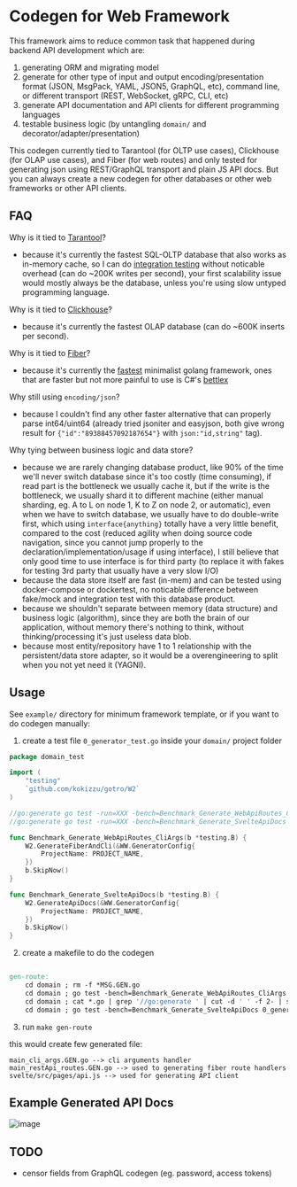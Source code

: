 
# Codegen for Web Framework

This framework aims to reduce common task that happened during backend API development which are:

1. generating ORM and migrating model
2. generate for other type of input and output encoding/presentation format (JSON, MsgPack, YAML, JSON5, GraphQL, etc), command line, or different transport (REST, WebSocket, gRPC, CLI, etc)
3. generate API documentation and API clients for different programming languages
4. testable business logic (by untangling `domain/` and decorator/adapter/presentation)

This codegen currently tied to Tarantool (for OLTP use cases), Clickhouse (for OLAP use cases), and Fiber (for web routes) and only tested for generating json using REST/GraphQL transport and plain JS API docs. But you can always create a new codegen for other databases or other web frameworks or other API clients.

## FAQ

Why is it tied to [Tarantool](//www.tarantool.io/en/developers)?
- because it's currently the fastest SQL-OLTP database that also works as in-memory cache, so I can do [integration testing](//kokizzu.blogspot.com/2021/07/mock-vs-fake-and-classical-testing.html) without noticable overhead (can do ~200K writes per second), your first scalability issue would mostly always be the database, unless you're using slow untyped programming language.

Why is it tied to [Clickhouse](//clickhouse.tech)?
- because it's currently the fastest OLAP database (can do ~600K inserts per second).

Why is it tied to [Fiber](//gofiber.io/)?
- because it's currently the [fastest](//www.techempower.com/benchmarks/#section=data-r20&hw=ph&test=update&l=zijocf-sf) minimalist golang framework, ones that are faster but not more painful to use is C#'s [bettlex](//beetlex.io/)

Why still using `encoding/json`?
- because I couldn't find any other faster alternative that can properly parse int64/uint64 (already tried jsoniter and easyjson, both give wrong result for `{"id":"89388457092187654"}` with `json:"id,string"` tag).

Why tying between business logic and data store?
- because we are rarely changing database product, like 90% of the time we'll never switch database since it's too costly (time consuming), if read part is the bottleneck we usually cache it, but if the write is the bottleneck, we usually shard it to different machine (either manual sharding, eg. A to L on node 1, K to Z on node 2, or automatic), even when we have to switch database, we usually have to do double-write first, which using `interface{anything}` totally have a very little benefit, compared to the cost (reduced agility when doing source code navigation, since you cannot jump properly to the declaration/implementation/usage if using interface), I still believe that only good time to use interface is for third party (to replace it with fakes for testing 3rd party that usually have a very slow I/O)
- because the data store itself are fast (in-mem) and can be tested using docker-compose or dockertest, no noticable difference between fake/mock and integration test with this database product.
- because we shouldn't separate between memory (data structure) and business logic (algorithm), since they are both the brain of our application, without memory there's nothing to think, without thinking/processing it's just useless data blob.
- because most entity/repository have 1 to 1 relationship with the persistent/data store adapter, so it would be a overengineering to split when you not yet need it (YAGNI).

## Usage

See `example/` directory for minimum framework template, or if you want to do codegen manually:

1. create a test file `0_generator_test.go` inside your `domain/` project folder

```go
package domain_test

import (
	"testing"
	`github.com/kokizzu/gotro/W2`
)

//go:generate go test -run=XXX -bench=Benchmark_Generate_WebApiRoutes_CliArgs
//go:generate go test -run=XXX -bench=Benchmark_Generate_SvelteApiDocs

func Benchmark_Generate_WebApiRoutes_CliArgs(b *testing.B) {
	W2.GenerateFiberAndCli(&WW.GeneratorConfig{
		ProjectName: PROJECT_NAME,
	})
	b.SkipNow()
}

func Benchmark_Generate_SvelteApiDocs(b *testing.B) {
	W2.GenerateApiDocs(&WW.GeneratorConfig{
		ProjectName: PROJECT_NAME,
	})
	b.SkipNow()
}

```

2. create a makefile to do the codegen
```Makefile

gen-route:
	cd domain ; rm -f *MSG.GEN.go 
	cd domain ; go test -bench=Benchmark_Generate_WebApiRoutes_CliArgs 0_generator_test.go
	cd domain ; cat *.go | grep '//go:generate ' | cut -d ' ' -f 2- | sh -x
	cd domain ; go test -bench=Benchmark_Generate_SvelteApiDocs 0_generator_test.go

```

3. run `make gen-route`

this would create few generated file:

```
main_cli_args.GEN.go --> cli arguments handler
main_restApi_routes.GEN.go --> used to generating fiber route handlers
svelte/src/pages/api.js --> used for generating API client
```

## Example Generated API Docs

![image](https://user-images.githubusercontent.com/1061610/131266708-44935872-e34a-4538-885a-6056946c9482.png)

## TODO

- censor fields from GraphQL codegen (eg. password, access tokens)
